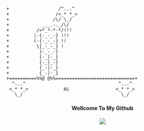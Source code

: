 ```
+                  /^...^
+                 /<_* *_>   
+                /\/ \_/ 
+            ___.-._/\/
+          /=*_*-*-*/!!!
+         |-{-_-_-} !!!
+         (-{-_-_-} !!
+          \{_-_-_} ! 
+           }-_-_-} 
+           {-_|-_} 
+           {-_|_-} 
+           {_-|-_} 
+           {_-|-_} 
+==========%%@ @%%=============================+
  ^...^                                  ^...^
 <_* *_>             Hi                 <_* *_> 
   \_/                                    \_/
   ```
</a>
<h4 align="center"> Wellcome To My Github</h4>
<p align="center">
  </a>
  <a href="https://www.instagram.com/ragil_iygd77/">
 </a>
  <a href="https://github.com/InYourG00D1">
    <img src="https://img.shields.io/github/stars/InYourG00D1/29?color=black&style=social">
 </a>
</p>
